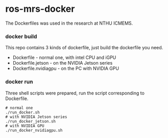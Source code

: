 # ros-mrs-docker

The Dockerfiles was used in the research at NTHU ICMEMS.

### docker build

This repo contains 3 kinds of dockerfile, just build the dockerfile you need.

* Dockerfile - normal one, with intel CPU and iGPU
* Dockerfile.jetson - on the NVIDIA Jetson series
* Dockerfile.nvidiagpu - on the PC with NVIDIA GPU

### docker run

Three shell scripts were prepared, run the script corresponding to Dockerfile.

```shell
# normal one
./run_docker.sh
# with NVIDIA Jetson series
./run_docker_jetson.sh
# with NVIDIA GPU
./run_docker_nvidiagpu.sh
```
